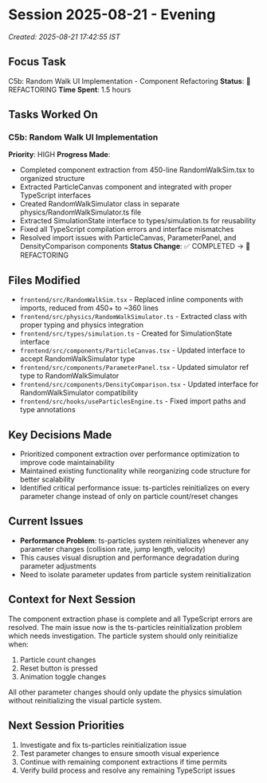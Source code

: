 # Session 2025-08-21 - Evening
*Created: 2025-08-21 17:42:55 IST*

## Focus Task
C5b: Random Walk UI Implementation - Component Refactoring
**Status**: 🔄 REFACTORING
**Time Spent**: 1.5 hours

## Tasks Worked On
### C5b: Random Walk UI Implementation
**Priority**: HIGH
**Progress Made**:
- Completed component extraction from 450-line RandomWalkSim.tsx to organized structure
- Extracted ParticleCanvas component and integrated with proper TypeScript interfaces
- Created RandomWalkSimulator class in separate physics/RandomWalkSimulator.ts file
- Extracted SimulationState interface to types/simulation.ts for reusability
- Fixed all TypeScript compilation errors and interface mismatches
- Resolved import issues with ParticleCanvas, ParameterPanel, and DensityComparison components
**Status Change**: ✅ COMPLETED → 🔄 REFACTORING

## Files Modified
- `frontend/src/RandomWalkSim.tsx` - Replaced inline components with imports, reduced from 450+ to ~360 lines
- `frontend/src/physics/RandomWalkSimulator.ts` - Extracted class with proper typing and physics integration
- `frontend/src/types/simulation.ts` - Created for SimulationState interface
- `frontend/src/components/ParticleCanvas.tsx` - Updated interface to accept RandomWalkSimulator type
- `frontend/src/components/ParameterPanel.tsx` - Updated simulator ref type to RandomWalkSimulator
- `frontend/src/components/DensityComparison.tsx` - Updated interface for RandomWalkSimulator compatibility
- `frontend/src/hooks/useParticlesEngine.ts` - Fixed import paths and type annotations

## Key Decisions Made
- Prioritized component extraction over performance optimization to improve code maintainability
- Maintained existing functionality while reorganizing code structure for better scalability
- Identified critical performance issue: ts-particles reinitializes on every parameter change instead of only on particle count/reset changes

## Current Issues
- **Performance Problem**: ts-particles system reinitializes whenever any parameter changes (collision rate, jump length, velocity)
- This causes visual disruption and performance degradation during parameter adjustments
- Need to isolate parameter updates from particle system reinitialization

## Context for Next Session
The component extraction phase is complete and all TypeScript errors are resolved. The main issue now is the ts-particles reinitialization problem which needs investigation. The particle system should only reinitialize when:
1. Particle count changes
2. Reset button is pressed
3. Animation toggle changes

All other parameter changes should only update the physics simulation without reinitializing the visual particle system.

## Next Session Priorities
1. Investigate and fix ts-particles reinitialization issue
2. Test parameter changes to ensure smooth visual experience
3. Continue with remaining component extractions if time permits
4. Verify build process and resolve any remaining TypeScript issues
